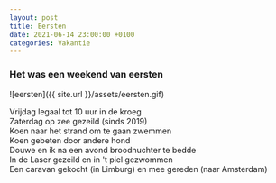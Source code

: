 ```yaml
---
layout: post
title: Eersten
date: 2021-06-14 23:00:00 +0100
categories: Vakantie
---
```


### Het was een weekend van eersten

![eersten]({{ site.url }}/assets/eersten.gif)

Vrijdag legaal tot 10 uur in de kroeg  
Zaterdag op zee gezeild (sinds 2019)  
Koen naar het strand om te gaan zwemmen  
Koen gebeten door andere hond  
Douwe en ik na een avond broodnuchter te bedde  
In de Laser gezeild en in 't piel gezwommen  
Een caravan gekocht (in Limburg) en mee gereden (naar Amsterdam)  